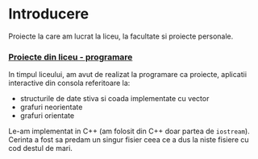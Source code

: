 # Introducere

Proiecte la care am lucrat la liceu, la facultate si proiecte personale.

### [Proiecte din liceu - programare](liceu/README.md)

In timpul liceului, am avut de realizat la programare ca proiecte, aplicatii interactive din consola referitoare la:
 - structurile de date stiva si coada implementate cu vector
 - grafuri neorientate
 - grafuri orientate

Le-am implementat in C++ (am folosit din C++ doar partea de `iostream`).
Cerinta a fost sa predam un singur fisier ceea ce a dus la niste fisiere cu cod destul de mari.


